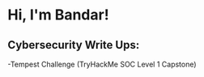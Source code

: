 <h1>Hi, I'm Bandar!</h1>

<h2>Cybersecurity Write Ups:</h2>
 -<href="https://github.com/bandarbb/Tempest/tree/main">Tempest Challenge (TryHackMe SOC Level 1 Capstone)</href>

<!---

- 👋 Hi, I’m @bandarbb
- 👀 I’m interested in ...
- 🌱 I’m currently learning ...
- 💞️ I’m looking to collaborate on ...
- 📫 How to reach me ...
- 😄 Pronouns: ...
- ⚡ Fun fact: ...


bandarbb/bandarbb is a ✨ special ✨ repository because its `README.md` (this file) appears on your GitHub profile.
You can click the Preview link to take a look at your changes.
--->
